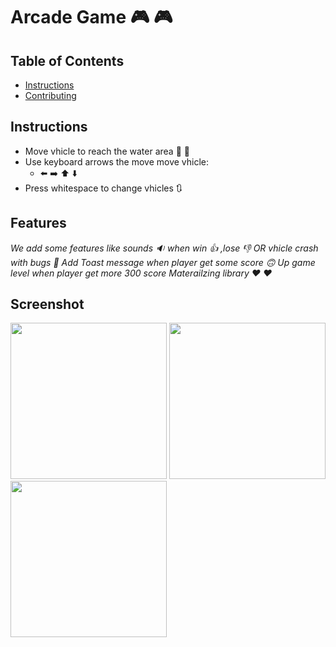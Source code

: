 #  Arcade Game 🎮 🎮  

## Table of Contents

- [Instructions](#instructions)
- [Contributing](#screenshot)

## Instructions
- Move vhicle to reach the water area :potable_water: 🚰 
- Use keyboard arrows the move move vhicle:
    - ⬅️ ➡️ ⬆️ ⬇️
- Press whitespace to change vhicles 🔃

## Features 
*We add some features like sounds 🔉 when win 👍 ,lose 👎 OR vhicle crash with bugs 🐛*
*Add Toast message when player get some score 🙃*
*Up game level when player get more 300 score*
*Materailzing library ❤️ ❤️*

## Screenshot
<img src="screen/pic_2.gif" width="250">
<img src="screen/pic_1.png" width="250">
<img src="screen/pic_3.png" width="250">